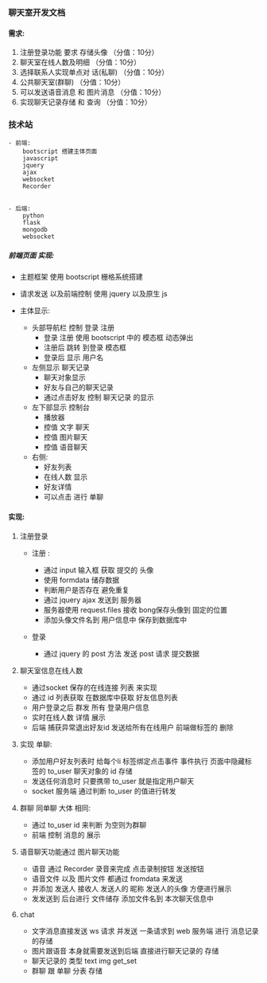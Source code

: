 ### 聊天室开发文档  
#### 需求:
1. 注册登录功能 要求 存储头像  		（分值：10分）
2. 聊天室在线人数及明细 			（分值：10分）
3. 选择联系人实现单点对	话(私聊)  		（分值：10分）
4. 公共聊天室(群聊)  			（分值：10分）
5. 可以发送语音消息 和 图片消息 		（分值：10分）
6. 实现聊天记录存储 和 查询 			（分值：10分）

### 技术站 
    - 前端:
        bootscript 搭建主体页面
        javascript 
        jquery 
        ajax 
        websocket
        Recorder
        
        
    - 后端:
        python
        flask
        mongodb
        websocket
        
         

##### 前端页面 实现:
- 主题框架 使用 bootscript 栅格系统搭建   
- 请求发送 以及前端控制  使用  jquery  以及原生 js 
  
- 主体显示: 
    - 头部导航栏  控制 登录 注册
        - 登录 注册 使用 bootscript 中的 模态框 动态弹出 
        - 注册后 跳转 到登录 模态框
        - 登录后 显示 用户名 
    - 左侧显示 聊天记录
        - 聊天对象显示  
        - 好友与自己的聊天记录  
        - 通过点击好友  控制 聊天记录 的显示  
    - 左下部显示  控制台 
        - 播放器  
        - 控值 文字 聊天  
        - 控值 图片聊天 
        - 控值 语音聊天 
    - 右侧:
        - 好友列表  
        - 在线人数  显示
        - 好友详情  
        - 可以点击 进行 单聊
        
#### 实现:
1. 注册登录
    - 注册 :
        - 通过 input 输入框 获取 提交的 头像  
        - 使用 formdata 储存数据  
        - 判断用户是否存在  避免重复
        - 通过 jquery ajax 发送到 服务器  
        - 服务器使用  request.files 接收 bong保存头像到 固定的位置 
        - 添加头像文件名到 用户信息中  保存到数据库中 
             
    - 登录  
        - 通过 jquery 的 post 方法  发送 post 请求  提交数据
        
2. 聊天室信息在线人数
    - 通过socket 保存的在线连接 列表 来实现
    - 通过 id 列表获取 在数据库中获取 好友信息列表
    - 用户登录之后 群发 所有 登录用户信息
    - 实时在线人数 详情 展示  
    - 后端 捕获异常退出好友id 发送给所有在线用户  前端做标签的 删除
    
3. 实现 单聊:
    - 添加用户好友列表时 给每个li 标签绑定点击事件 
        事件执行 页面中隐藏标签的  to_user 聊天对象的 id 存储
    - 发送任何消息时 只要携带 to_user 就是指定用户聊天
    - socket 服务端 通过判断 to_user 的值进行转发 
4. 群聊 同单聊 大体 相同:
    - 通过 to_user id 来判断 为空则为群聊 
    - 前端 控制 消息的 展示 
    
    
5. 语音聊天功能通过  图片聊天功能
    - 语音 通过 Recorder 录音来完成 点击录制按钮 发送按钮
    - 语音文件 以及 图片文件 都通过 fromdata 来发送  
    - 并添加  发送人 接收人 发送人的 昵称 发送人的头像 方便进行展示
    - 发发送到 后台进行 文件储存 添加文件名到  本次聊天信息中
    
6. chat
    - 文字消息直接发送 ws 请求 并发送 一条请求到 web 服务端 进行 消息记录的存储
    - 图片跟语音 本身就需要发送到后端  直接进行聊天记录的 存储  
    - 聊天记录的 类型  text  img  get_set  
    - 群聊 跟 单聊 分表 存储
    
    
    
   


